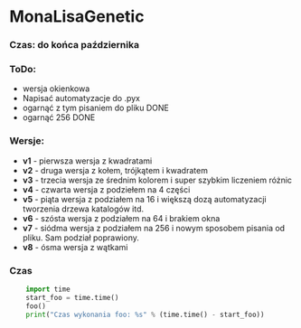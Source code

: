# MonaLisaGenetic

### Czas: do końca października

### ToDo:

 * wersja okienkowa
 * Napisać automatyzacje do .pyx
 * ogarnąć z tym pisaniem do pliku DONE
 * ogarnąć 256 DONE


### Wersje:

 * **v1** - pierwsza wersja z kwadratami
 * **v2** - druga wersja z kołem, trójkątem i kwadratem
 * **v3** - trzecia wersja ze średnim kolorem i super szybkim liczeniem różnic
 * **v4** - czwarta wersja z podziełem na 4 części
 * **v5** - piąta wersja z podziałem na 16 i większą dozą automatyzacji tworzenia drzewa katalogów itd.
 * **v6** - szósta wersja z podziałem na 64 i brakiem okna
 * **v7** - siódma wersja z podziałem na 256 i nowym sposobem pisania od pliku. Sam podział poprawiony.
 * **v8** - ósma wersja z wątkami

### Czas

```python
    import time
    start_foo = time.time()
    foo()
    print("Czas wykonania foo: %s" % (time.time() - start_foo))
```